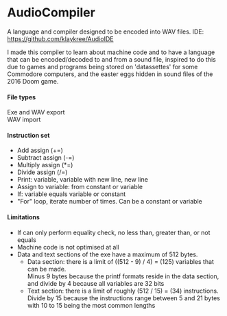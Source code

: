 # AudioCompiler
A language and compiler designed to be encoded into WAV files. IDE: https://github.com/klaykree/AudioIDE

I made this compiler to learn about machine code and to have a language that can be encoded/decoded to and from a sound file,
inspired to do this due to games and programs being stored on 'datassettes' for some Commodore computers, and the easter eggs hidden
in sound files of the 2016 Doom game.

#### File types
Exe and WAV export  
WAV import

#### Instruction set
- Add assign (+=)
- Subtract assign (-=)
- Multiply assign (*=)
- Divide assign (/=)
- Print: variable, variable with new line, new line
- Assign to variable: from constant or variable
- If: variable equals variable or constant
- "For" loop, iterate number of times. Can be a constant or variable

#### Limitations
- If can only perform equality check, no less than, greater than, or not equals
- Machine code is not optimised at all
- Data and text sections of the exe have a maximum of 512 bytes.  
  - Data section: there is a limit of ((512 - 9) / 4) = (125) variables that can be made.  
Minus 9 bytes because the printf formats reside in the data section, and divide by 4 because all variables are 32 bits
  - Text section: there is a limit of roughly (512 / 15) = (34) instructions.
  Divide by 15 because the instructions range between 5 and 21 bytes with 10 to 15 being the most common lengths
